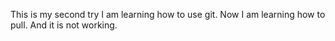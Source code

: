 This is my second try
I am learning how to use git. 
Now I am learning how to pull. 
And it is not working. 
